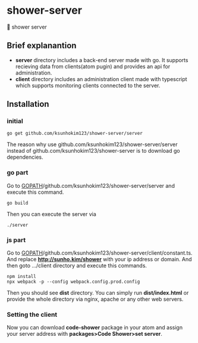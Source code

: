 
# shower-server
🚿 shower server

## Brief explanantion
 - **server** directory includes a back-end server made with go. It supports recieving data from clients(atom pugin) and provides an api for administration.
 - **client** directory includes an administration client made with typescript which supports monitoring clients connected to the server.
## Installation

### initial

    go get github.com/ksunhokim123/shower-server/server
The reason why use github.com/ksunhokim123/shower-server/server instead of github.com/ksunhokim123/shower-server is to download go dependencies.

### go part
Go to [GOPATH](https://github.com/golang/go/wiki/GOPATH)/github.com/ksunhokim123/shower-server/server and execute this command.

    go build
Then you can execute the server via

    ./server

### js part
Go to [GOPATH](https://github.com/golang/go/wiki/GOPATH)/github.com/ksunhokim123/shower-server/client/constant.ts. And replace **http://sunho.kim/shower** with your ip address or domain.  And then goto .../client directory and execute this commands.

    npm install
    npx webpack -p --config webpack.config.prod.config
Then you should see **dist** directory. You can simply run **dist/index.html** or provide the whole directory via nginx, apache or any other web servers.

### Setting the client

Now you can download **code-shower** package in your atom and assign your server address with **packages>Code Shower>set server**.
